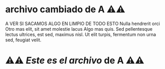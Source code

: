 # archivo cambiado de **A** ⚠️⚠️

A VER SI SACAMOS ALGO EN LIMPIO DE TODO ESTO
Nulla hendrerit orci Otro mas elit, sit amet molestie lacus Algo mas quis.
Sed pellentesque lectus ultrices, est sed, maximus nisl.
Ut elit turpis, fermentum non urna sed, feugiat velit.

# ⚠️⚠️ _Este es el archivo_ de **A** ⚠️⚠️

